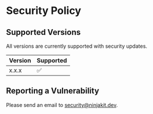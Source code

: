 # Security Policy

## Supported Versions

All versions are currently supported with security updates.

| Version | Supported          |
| ------- | ------------------ |
| x.x.x   | :white_check_mark: |

## Reporting a Vulnerability

Please send an email to [security@ninjakit.dev](mailto:security@ninjakit.dev).
